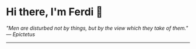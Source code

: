 <h1>Hi there, I'm Ferdi 👋</h1>

<p><em>
  "Men are disturbed not by things, but by the view which they take of them." — Epictetus
</em></p>

---
